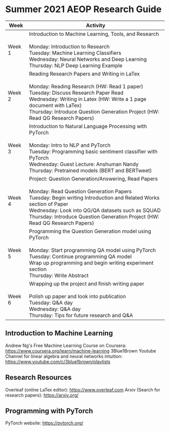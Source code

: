 # Summer 2021 AEOP Research Guide

| Week  | Activity |
| ------------- | ------------- |
| Week 1  | Introduction to Machine Learning, Tools, and Research <br><br> Monday: Introduction to Research <br> Tuesday: Machine Learning Classifiers <br> Wednesday: Neural Networks and Deep Learning <br> Thursday: NLP Deep Learning Example |
| Week 2 | Reading Research Papers and Writing in LaTex <br><br> Monday: Reading Research (HW: Read 1 paper) <br> Tuesday: Discuss Research Paper Read <br> Wednesday: Writing in Latex (HW: Write a 1 page document with LaTex) <br> Thursday: Introduce Question Generation Project (HW: Read QG Research Papers) |
| Week 3 | Introduction to Natural Language Processing with PyTorch <br><br> Monday: Intro to NLP and PyTorch <br> Tuesday: Programming basic sentiment classifier with PyTorch <br> Wednesday: Guest Lecture: Anshuman Nandy <br> Thursday: Pretrained models (BERT and BERTweet) |
| Week 4 | Project: Question Generation/Answering, Read Papers <br><br> Monday: Read Question Generation Papers <br> Tuesday: Begin writing Introduction and Related Works section of Paper <br> Wednesday: Look into QG/QA datasets such as SQUAD <br> Thursday: Introduce Question Generation Project (HW: Read QG Research Papers) |
| Week 5 | Programming the Question Generation model using PyTorch <br><br> Monday: Start programming QA model using PyTorch <br> Tuesday: Continue programming QA model <br> Wrap up programming and begin writing experiment section <br> Thursday: Write Abstract |
| Week 6 | Wrapping up the project and finish writing paper <br><br> Polish up paper and look into publication <br> Tuesday: Q&A day <br> Wednesday: Q&A day <br> Thursday: Tips for future research and Q&A |




## Introduction to Machine Learning
Andrew Ng's Free Machine Learning Course on Coursera: https://www.coursera.org/learn/machine-learning
3Blue1Brown Youtube Channel for linear algebra and neural networks intuition: https://www.youtube.com/c/3blue1brown/playlists


## Research Resources
Overleaf (online LaTex editor): https://www.overleaf.com
Arxiv (Search for research papers): https://arxiv.org/


## Programming with PyTorch
PyTorch website: https://pytorch.org/

